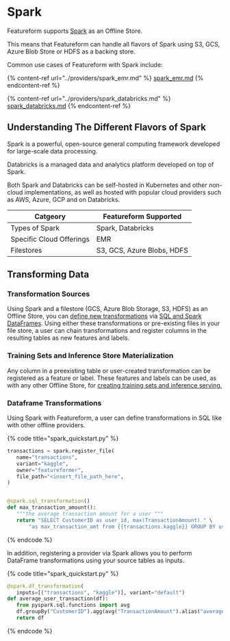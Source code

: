 # Spark 

Featureform supports [Spark](https://spark.apache.org/) as an Offline Store.

This means that Featureform can handle all flavors of Spark using S3, GCS, Azure Blob Store or HDFS as a backing store.

Common use cases of Featureform with Spark include: 

{% content-ref url="../providers/spark_emr.md" %}
[spark_emr.md](../providers/spark_emr.md)
{% endcontent-ref %}

{% content-ref url="../providers/spark_databricks.md" %}
[spark_databricks.md](../providers/spark_databricks.md)
{% endcontent-ref %}

## Understanding The Different Flavors of Spark <a href="#implementation" id="implementation"></a>

Spark is a powerful, open-source general computing framework developed for large-scale data processing.

Databricks is a managed data and analytics platform developed on top of Spark.

Both Spark and Databricks can be self-hosted in Kubernetes and other non-cloud implementations, as well as hosted with popular cloud providers such as AWS, Azure, GCP and on Databricks.

| Catgeory  | Featureform Supported  |
|---|---|
| Types of Spark  | Spark, Databricks  |
| Specific Cloud Offerings  | EMR |
| Filestores  | S3, GCS, Azure Blobs, HDFS  |


## Transforming Data

### Transformation Sources

Using Spark and a filestore (GCS, Azure Blob Storage, S3, HDFS) as an Offline Store, you can [define new transformations](../getting-started/transforming-data.md) via [SQL and Spark DataFrames](https://spark.apache.org/docs/latest/sql-programming-guide.html). Using either these transformations or pre-existing files in your file store, a user can chain transformations and register columns in the resulting tables as new features and labels.

### Training Sets and Inference Store Materialization

Any column in a preexisting table or user-created transformation can be registered as a feature or label. These features and labels can be used, as with any other Offline Store, for [creating training sets and inference serving.](../getting-started/defining-features-labels-and-training-sets.md)

### Dataframe Transformations
Using Spark with Featureform, a user can define transformations in SQL like with other offline providers.


{% code title="spark_quickstart.py" %}
```python
transactions = spark.register_file(
   name="transactions",
   variant="kaggle",
   owner="featureformer",
   file_path="<insert_file_path_here",
)


@spark.sql_transformation()
def max_transaction_amount():
   """the average transaction amount for a user """
   return "SELECT CustomerID as user_id, max(TransactionAmount) " \
       "as max_transaction_amt from {{transactions.kaggle}} GROUP BY user_id"
```
{% endcode %}


In addition, registering a provider via Spark allows you to perform DataFrame transformations using your source tables as inputs.

{% code title="spark_quickstart.py" %}
```python
@spark.df_transformation(
   inputs=[("transactions", "kaggle")], variant="default")
def average_user_transaction(df):
   from pyspark.sql.functions import avg
   df.groupBy("CustomerID").agg(avg("TransactionAmount").alias("average_user_transaction"))
   return df
```
{% endcode %}
